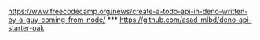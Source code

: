 https://www.freecodecamp.org/news/create-a-todo-api-in-deno-written-by-a-guy-coming-from-node/
*** https://github.com/asad-mlbd/deno-api-starter-oak